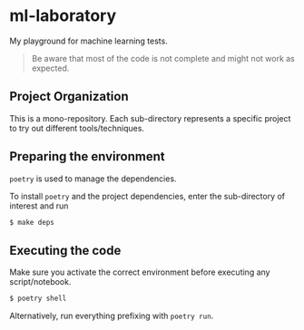ml-laboratory
==============================

My playground for machine learning tests.

> Be aware that most of the code is not complete and might not work as expected.


Project Organization
--------------------

This is a mono-repository. Each sub-directory represents a specific project to try out different tools/techniques.


Preparing the environment
-------------------------

`poetry` is used to manage the dependencies. 

To install `poetry` and the project dependencies, enter the sub-directory of interest and run

```bash
$ make deps
```


Executing the code
------------------

 
Make sure you activate the correct environment before executing any script/notebook. 

```bash
$ poetry shell
```

Alternatively, run everything prefixing with `poetry run`.


